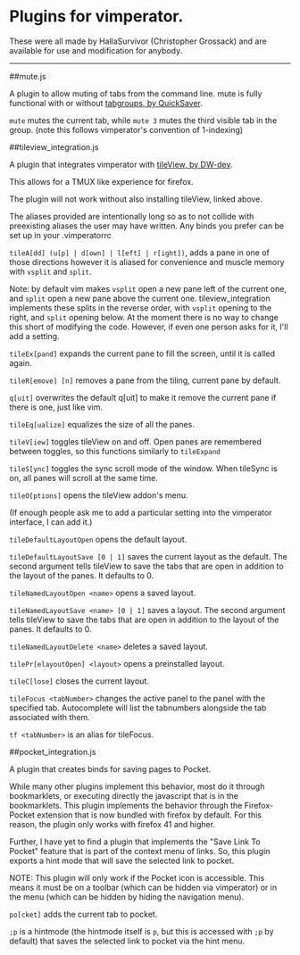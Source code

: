 # Plugins for vimperator.

These were all made by HallaSurvivor (Christopher Grossack) and are available for use and modification for anybody.

---

##mute.js

A plugin to allow muting of tabs from the command line. 
mute is fully functional with or without [tabgroups, by QuickSaver](https://addons.mozilla.org/en-US/firefox/addon/tab-groups-panorama/).

`mute` mutes the current tab, while `mute 3` mutes the third visible tab in the group. 
(note this follows vimperator's convention of 1-indexing)

##tileview\_integration.js

A plugin that integrates vimperator with [tileView, by DW-dev](https://addons.mozilla.org/en-US/firefox/addon/tile-view/).

This allows for a TMUX like experience for firefox. 

The plugin will not work without also installing tileView, linked above.

The aliases provided are intentionally long so as to not collide with preexisting aliases the user may have written. Any binds you prefer can be set up in your .vimperatorrc

`tileA[dd] (u[p] | d[own] | l[eft] | r[ight])`, adds a pane in one of those directions however it is aliased for convenience and muscle memory with `vsplit` and `split`.

Note: by default vim makes `vsplit` open a new pane left of the current one, and `split` open a new pane above the current one. tileview\_integration implements these splits in the reverse order, with `vsplit` opening to the right, and `split` opening below. At the moment there is no way to change this short of modifying the code. However, if even one person asks for it, I'll add a setting. 

`tileEx[pand]` expands the current pane to fill the screen, until it is called again. 

`tileR[emove] [n]` removes a pane from the tiling, current pane by default. 

`q[uit]` overwrites the default q[uit] to make it remove the current pane if there is one, just like vim.

`tileEq[ualize]` equalizes the size of all the panes.

`tileV[iew]` toggles tileView on and off. 
Open panes are remembered between toggles, so this functions similarly to `tileExpand`

`tileS[ync]` toggles the sync scroll mode of the window. 
When tileSync is on, all panes will scroll at the same time.

`tileO[ptions]` opens the tileView addon's menu.

(If enough people ask me to add a particular setting into the vimperator interface, I can add it.)

`tileDefaultLayoutOpen` opens the default layout.

`tileDefaultLayoutSave [0 | 1]` saves the current layout as the default. 
The second argument tells tileView to save the tabs that are open in addition to the layout of the panes. It defaults to 0.

`tileNamedLayoutOpen <name>` opens a saved layout.

`tileNamedLayoutSave <name> [0 | 1]` saves a layout.
The second argument tells tileView to save the tabs that are open in addition to the layout of the panes. It defaults to 0.

`tileNamedLayoutDelete <name>` deletes a saved layout.

`tilePr[elayoutOpen] <layout>` opens a preinstalled layout.

`tileC[lose]` closes the current layout.

`tileFocus <tabNumber>` changes the active panel to the panel with the specified tab.
Autocomplete will list the tabnumbers alongside the tab associated with them.

`tf <tabNumber>` is an alias for tileFocus.

##pocket\_integration.js

A plugin that creates binds for saving pages to Pocket.

While many other plugins implement this behavior, most do it through bookmarklets, or executing directly the javascript that is in the bookmarklets. This plugin implements the behavior through the Firefox-Pocket extension that is now bundled with firefox by default. For this reason, the plugin only works with firefox 41 and higher.

Further, I have yet to find a plugin that implements the "Save Link To Pocket" feature that is part of the context menu of links. So, this plugin exports a hint mode that will save the selected link to pocket.

NOTE: This plugin will only work if the Pocket icon is accessible. This means it must be on a toolbar (which can be hidden via vimperator) or in the menu (which can be hidden by hiding the navigation menu).

`po[cket]` adds the current tab to pocket.

`;p` is a hintmode (the hintmode itself is `p`, but this is accessed with `;p` by default) that saves the selected link to pocket via the hint menu.

